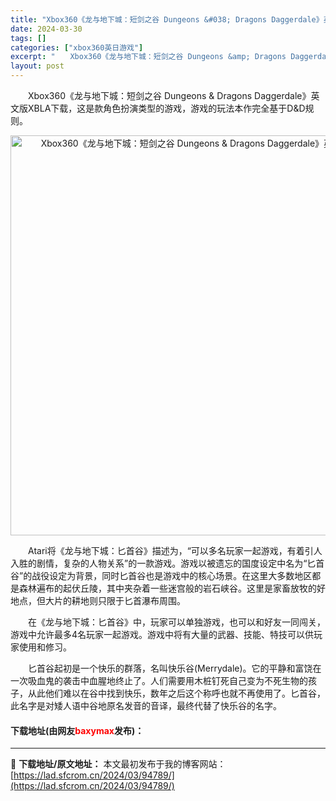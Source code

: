 ```yaml
---
title: "Xbox360《龙与地下城：短剑之谷 Dungeons &#038; Dragons Daggerdale》英文版XBLA下载"
date: 2024-03-30
tags: []
categories: ["xbox360英日游戏"]
excerpt: "　　Xbox360《龙与地下城：短剑之谷 Dungeons &amp; Dragons Daggerdale》英文版XBLA下载，这是款角色扮演类型的游戏，游戏的玩法本作完全基于D&amp;D规则。 　　Atari将《龙与地下城：匕首谷》描述为，&ldquo;可以多名玩家一起游戏，有着引人入胜的剧情&hellip;"
layout: post
---
```


 <p>　　Xbox360《龙与地下城：短剑之谷 Dungeons &amp; Dragons Daggerdale》英文版XBLA下载，这是款角色扮演类型的游戏，游戏的玩法本作完全基于D&amp;D规则。</p> <p align="center"><img align="" border="0" src="https://lad.sfcrom.cn/wp-content/uploads/2024/03/20240330_6607e10411d37.jpg" width="640" alt="Xbox360《龙与地下城：短剑之谷 Dungeons &amp; Dragons Daggerdale》英文版XBLA下载" /></p> <p>　　Atari将《龙与地下城：匕首谷》描述为，&ldquo;可以多名玩家一起游戏，有着引人入胜的剧情，复杂的人物关系&rdquo;的一款游戏。游戏以被遗忘的国度设定中名为&ldquo;匕首谷&rdquo;的战役设定为背景，同时匕首谷也是游戏中的核心场景。在这里大多数地区都是森林遍布的起伏丘陵，其中夹杂着一些迷宫般的岩石峡谷。这里是家畜放牧的好地点，但大片的耕地则只限于匕首瀑布周围。</p> <p>　　在《龙与地下城：匕首谷》中，玩家可以单独游戏，也可以和好友一同闯关，游戏中允许最多4名玩家一起游戏。游戏中将有大量的武器、技能、特技可以供玩家使用和修习。</p> <p>　　匕首谷起初是一个快乐的群落，名叫快乐谷(Merrydale)。它的平静和富饶在一次吸血鬼的袭击中血腥地终止了。人们需要用木桩钉死自己变为不死生物的孩子，从此他们难以在谷中找到快乐，数年之后这个称呼也就不再使用了。匕首谷，此名字是对矮人语中谷地原名发音的音译，最终代替了快乐谷的名字。</p> <p><h4>下载地址(由网友<font color="red">baxymax</font>发布)：</h4></p> 

---
📖 **下载地址/原文地址：** 本文最初发布于我的博客网站：[https://lad.sfcrom.cn/2024/03/94789/](https://lad.sfcrom.cn/2024/03/94789/)
